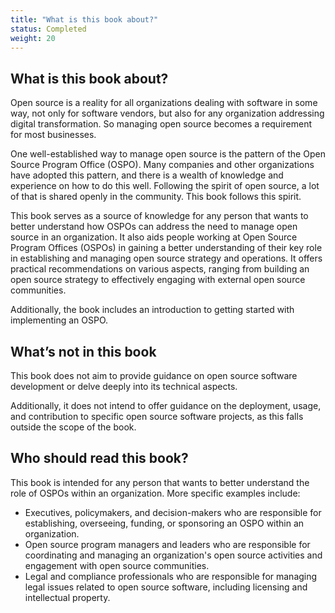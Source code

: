 ```yaml
---
title: "What is this book about?"
status: Completed
weight: 20
---
```


## What is this book about?

Open source is a reality for all organizations dealing with software in some way, not only for software vendors, but also for any organization addressing digital transformation. So managing open source becomes a requirement for most businesses.

One well-established way to manage open source is the pattern of the Open Source Program Office (OSPO). Many companies and other organizations have adopted this pattern, and there is a wealth of knowledge and experience on how to do this well. Following the spirit of open source, a lot of that is shared openly in the community. This book follows this spirit.

This book serves as a source of knowledge for any person that wants to better understand how OSPOs can address the need to manage open source in an organization. It also aids people working at Open Source Program Offices (OSPOs) in gaining a better understanding of their key role in establishing and managing open source strategy and operations. It offers practical recommendations on various aspects, ranging from building an open source strategy to effectively engaging with external open source communities.

Additionally, the book includes an introduction to getting started with implementing an OSPO.

## What’s not in this book

This book does not aim to provide guidance on open source software development or delve deeply into its technical aspects.

Additionally, it does not intend to offer guidance on the deployment, usage, and contribution to specific open source software projects, as this falls outside the scope of the book.

## Who should read this book?

This book is intended for any person that wants to better understand the role of OSPOs within an organization.
More specific examples include:

* Executives, policymakers, and decision-makers who are responsible for establishing, overseeing, funding, or sponsoring an OSPO within an organization.
* Open source program managers and leaders who are responsible for coordinating and managing an organization's open source activities and engagement with open source communities.
* Legal and compliance professionals who are responsible for managing legal issues related to open source software, including licensing and intellectual property.
